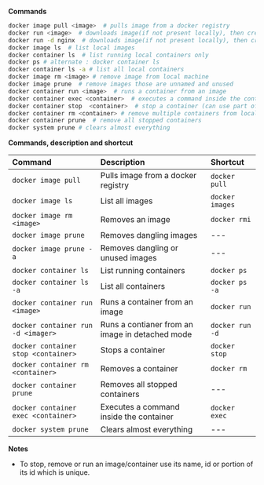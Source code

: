 **Commands**
```bash
docker image pull <image>  # pulls image from a docker registry
docker run <image>  # downloads image(if not present locally), then creates and runs a container locally
docker run -d nginx  # downloads image(if not present locally), then creates and runs a container locally in the background ( & )
docker image ls  # list local images
docker container ls  # list running local containers only
docker ps # alternate : docker container ls
docker container ls -a # list all local containers
docker image rm <image> # remove image from local machine
docker image prune  # remove images those are unnamed and unused 
docker container run <image>  # runs a container from an image
docker container exec <container>  # executes a command inside the container
docker container stop  <container>  # stop a container (can use part of id which is unique)
docker container rm <container> # remove multiple containers from local machine
docker container prune  # remove all stopped containers
docker system prune # clears almost everything
```

**Commands, description and shortcut**

| Command | Description | Shortcut |
|:--------|:------------|:---------|
|```docker image pull```| Pulls image from a docker registry|```docker pull```|
|```docker image ls```| List all images |```docker images```|
|```docker image rm <image>```| Removes an image |```docker rmi```|
|```docker image prune```| Removes dangling images | --- |
|```docker image prune -a```| Removes dangling or unused images | --- |
|```docker container ls```| List running containers |```docker ps```|
|```docker container ls -a```| List all containers |```docker ps -a```|
|```docker container run <image>```| Runs a container from an image |```docker run```|
|```docker container run -d <imager>```| Runs a contianer from an image in detached mode | ```docker run -d```|
|```docker container stop <container>```| Stops a container | ```docker stop```|
|```docker container rm <container>```| Removes a container |```docker rm```|
|```docker container prune```| Removes all stopped containers | --- |
|```docker container exec <container>```| Executes a command inside the container |```docker exec```| 
|```docker system prune```| Clears almost everything | --- |

**Notes**
- To stop, remove or run an image/container use its name, id or portion of its id which is unique.
